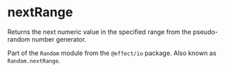# nextRange

Returns the next numeric value in the specified range from the
pseudo-random number generator.

Part of the `Random` module from the `@effect/io` package. Also known as `Random.nextRange`.
